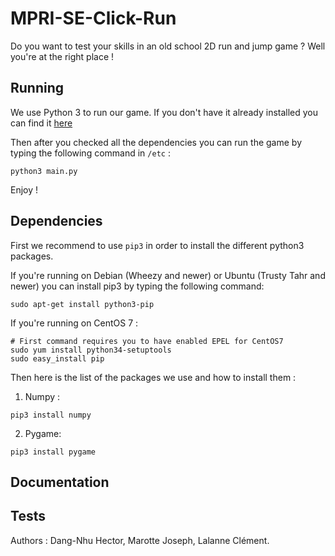 # MPRI-SE-Click-Run

Do you want to test your skills in an old school 2D run and jump game ?
Well you're at the right place !

## Running

We use Python 3 to run our game.
If you don't have it already installed you can find it [here](https://www.python.org/downloads/)

Then after you checked all the dependencies you can run the game by typing the
following command in `/etc` :
```
python3 main.py
```
Enjoy !

## Dependencies

First we recommend to use `pip3` in order to install the different python3 packages.

If you're running on Debian (Wheezy and newer) or Ubuntu (Trusty Tahr and newer)
you can install pip3 by typing the following command:
```
sudo apt-get install python3-pip
```
If you're running on CentOS 7 :
```
# First command requires you to have enabled EPEL for CentOS7
sudo yum install python34-setuptools
sudo easy_install pip
```

Then here is the list of the packages we use and how to install them :
1. Numpy :
```
pip3 install numpy
```
2. Pygame:
```
pip3 install pygame
```

## Documentation

## Tests

Authors : Dang-Nhu Hector, Marotte Joseph, Lalanne Clément.
